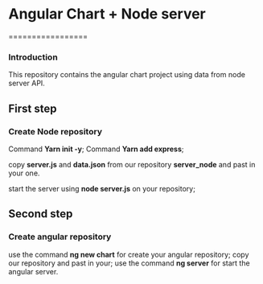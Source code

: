 # Angular Chart + Node server
=================
### Introduction
This repository contains the angular chart project using data from node server API.


## First step

### Create Node repository

Command **Yarn init -y**;
Command **Yarn add express**;

copy **server.js** and **data.json** from our repository **server_node** and past in your one.

start the server using **node server.js** on your repository;



## Second step

### Create angular repository

use the command **ng new chart** for create your angular repository;
copy our repository and past in your;
use the command **ng server** for start the angular server.


